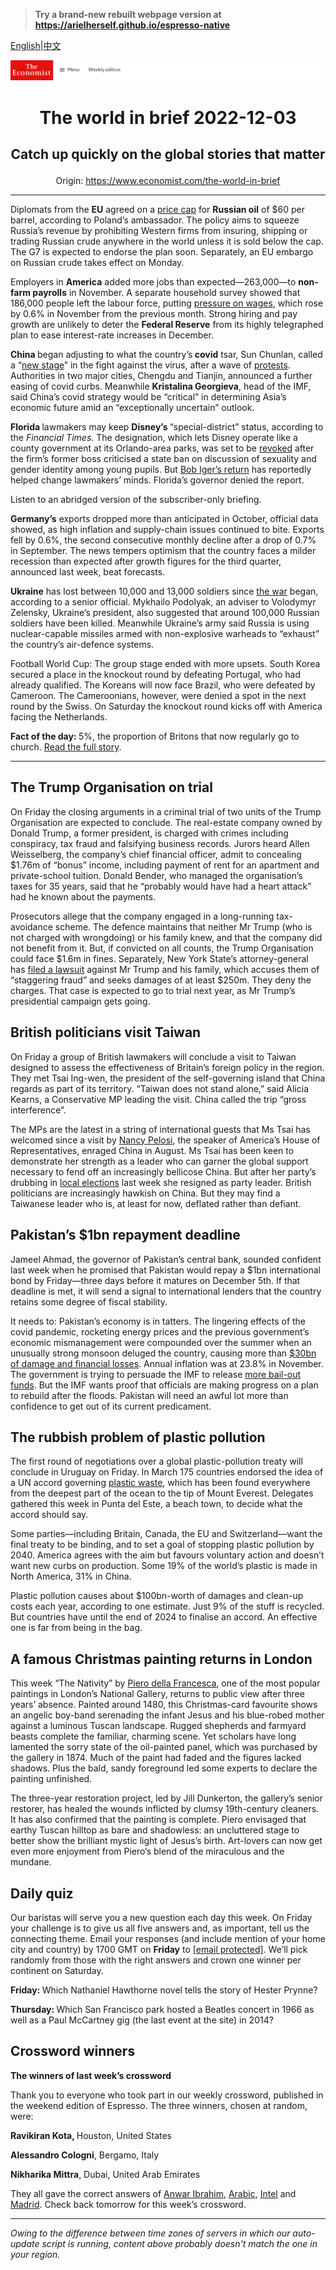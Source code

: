> **Try a brand-new rebuilt webpage version at https://arielherself.github.io/espresso-native**

[English](https://github.com/arielherself/espresso/blob/main/README.md)|[中文](https://github-com.translate.goog/arielherself/espresso/blob/main/README.md?_x_tr_sl=en&_x_tr_tl=zh-CN&_x_tr_hl=zh-CN&_x_tr_pto=wapp)



![The Economist](menubar.png)

# <p align="center">The world in brief 2022-12-03</p>

## <p align="center">Catch up quickly on the global stories that matter</p>

<p align="center">Origin: <a href="https://www.economist.com/the-world-in-brief">https://www.economist.com/the-world-in-brief</a><hr>

Diplomats from the <strong>EU</strong> agreed on a [price cap](https://www.economist.com/leaders/2022/11/30/the-wests-proposed-price-cap-on-russian-oil-is-no-magic-weapon) for <strong>Russian oil</strong> of $60 per barrel, according to Poland’s ambassador. The policy aims to squeeze Russia’s revenue by prohibiting Western firms from insuring, shipping or trading Russian crude anywhere in the world unless it is sold below the cap. The G7 is expected to endorse the plan soon. Separately, an EU embargo on Russian crude takes effect on Monday.

Employers in <strong>America</strong> added more jobs than expected—263,000—to <strong>non-farm payrolls</strong> in November. A separate household survey showed that 186,000 people left the labour force, putting [pressure on wages](https://www.economist.com/finance-and-economics/2022/11/24/why-american-unemployment-needs-to-rise), which rose by 0.6% in November from the previous month. Strong hiring and pay growth are unlikely to deter the <strong>Federal Reserve</strong> from its highly telegraphed plan to ease interest-rate increases in December.

<strong>China </strong>began adjusting to what the country’s<strong> covid</strong> tsar, Sun Chunlan, called a “[new stage](https://www.economist.com/leaders/2022/12/01/xi-jinpings-zero-covid-policy-has-turned-a-health-crisis-into-a-political-one)” in the fight against the virus, after a wave of [protests](https://www.economist.com/china/2022/12/01/lessons-from-a-chinese-protest). Authorities in two major cities, Chengdu and Tianjin, announced a further easing of covid curbs. Meanwhile <strong>Kristalina Georgieva</strong>, head of the IMF, said China’s covid strategy would be “critical” in determining Asia’s economic future amid an “exceptionally uncertain” outlook. 

<strong>Florida </strong>lawmakers may keep <strong>Disney’s </strong>“special-district” status, according to the <em>Financial Times</em>. The designation, which lets Disney operate like a county government at its Orlando-area parks, was set to be [revoked](https://www.economist.com/united-states/what-ron-desantiss-spat-with-disney-says-about-american-politics/21808962) after the firm’s former boss criticised a state ban on discussion of sexuality and gender identity among young pupils. But [Bob Iger’s return](https://www.economist.com/leaders/2022/11/21/disney-brings-back-a-star-of-the-past-but-its-real-problem-is-the-script) has reportedly helped change lawmakers’ minds. Florida’s governor denied the report.

Listen to an abridged version of the subscriber-only briefing.

<strong>Germany’s</strong> exports dropped more than anticipated in October, official data showed, as high inflation and supply-chain issues continued to bite. Exports fell by 0.6%, the second consecutive monthly decline after a drop of 0.7% in September. The news tempers optimism that the country faces a milder recession than expected after growth figures for the third quarter, announced last week, beat forecasts. 

<strong>Ukraine</strong> has lost between 10,000 and 13,000 soldiers since [the war](https://www.economist.com/ukraine-crisis) began, according to a senior official. Mykhailo Podolyak, an adviser to Volodymyr Zelensky, Ukraine’s president, also suggested that around 100,000 Russian soldiers have been killed. Meanwhile Ukraine’s army said Russia is using nuclear-capable missiles armed with non-explosive warheads to “exhaust” the country’s air-defence systems. 

Football World Cup: The group stage ended with more upsets. South Korea secured a place in the knockout round by defeating Portugal, who had already qualified. The Koreans will now face Brazil, who were defeated by Cameroon. The Cameroonians, however, were denied a spot in the next round by the Swiss. On Saturday the knockout round kicks off with America facing the Netherlands.

<strong>Fact of the day: </strong>5%, the proportion of Britons that now regularly go to church. [Read the full story](https://www.economist.com/britain/2022/11/30/christianity-is-a-minority-religion-in-england-and-wales).

----------

## The Trump Organisation on trial

On Friday the closing arguments in a criminal trial of two units of the Trump Organisation are expected to conclude. The real-estate company owned by Donald Trump, a former president, is charged with crimes including conspiracy, tax fraud and falsifying business records. Jurors heard Allen Weisselberg, the company’s chief financial officer, admit to concealing $1.76m of “bonus” income, including payment of rent for an apartment and private-school tuition. Donald Bender, who managed the organisation’s taxes for 35 years, said that he “probably would have had a heart attack” had he known about the payments. 

Prosecutors allege that the company engaged in a long-running tax-avoidance scheme. The defence maintains that neither Mr Trump (who is not charged with wrongdoing) or his family knew, and that the company did not benefit from it. But, if convicted on all counts, the Trump Organisation could face $1.6m in fines. Separately, New York State’s attorney-general has [filed a lawsuit](https://www.economist.com/united-states/2022/09/21/donald-trump-faces-a-sweeping-new-lawsuit) against Mr Trump and his family, which accuses them of “staggering fraud” and seeks damages of at least $250m. They deny the charges. That case is expected to go to trial next year, as Mr Trump’s presidential campaign gets going. 

## British politicians visit Taiwan

On Friday a group of British lawmakers will conclude a visit to Taiwan designed to assess the effectiveness of Britain’s foreign policy in the region. They met Tsai Ing-wen, the president of the self-governing island that China regards as part of its territory. “Taiwan does not stand alone,” said Alicia Kearns, a Conservative MP leading the visit. China called the trip “gross interference”.

The MPs are the latest in a string of international guests that Ms Tsai has welcomed since a visit by [Nancy Pelosi](https://www.economist.com/asia/2022/08/03/nancy-pelosi-has-left-taiwan-the-real-crisis-may-be-just-beginning), the speaker of America’s House of Representatives, enraged China in August. Ms Tsai has been keen to demonstrate her strength as a leader who can garner the global support necessary to fend off an increasingly bellicose China. But after her party’s drubbing in [local elections](https://www.economist.com/asia/2022/11/29/across-the-taiwan-strait-another-lockdown-protest) last week she resigned as party leader. British politicians are increasingly hawkish on China. But they may find a Taiwanese leader who is, at least for now, deflated rather than defiant.

## Pakistan’s $1bn repayment deadline

Jameel Ahmad, the governor of Pakistan’s central bank, sounded confident last week when he promised that Pakistan would repay a $1bn international bond by Friday—three days before it matures on December 5th. If that deadline is met, it will send a signal to international lenders that the country retains some degree of fiscal stability. 

It needs to: Pakistan’s economy is in tatters. The lingering effects of the covid pandemic, rocketing energy prices and the previous government’s economic mismanagement were compounded over the summer when an unusually strong monsoon deluged the country, causing more than [$30bn of damage and financial losses](https://www.economist.com/international/2022/11/20/a-new-un-fund-for-loss-and-damage-emerges-from-cop27). Annual inflation was at 23.8% in November. The government is trying to persuade the IMF to release [more bail-out funds](https://www.economist.com/asia/2022/07/28/pakistan-may-be-able-to-avoid-a-full-blown-economic-crisis). But the IMF wants proof that officials are making progress on a plan to rebuild after the floods. Pakistan will need an awful lot more than confidence to get out of its current predicament.

## The rubbish problem of plastic pollution

The first round of negotiations over a global plastic-pollution treaty will conclude in Uruguay on Friday. In March 175 countries endorsed the idea of a UN accord governing [plastic waste](https://www.economist.com/international/2020/06/22/covid-19-has-led-to-a-pandemic-of-plastic-pollution), which has been found everywhere from the deepest part of the ocean to the tip of Mount Everest. Delegates gathered this week in Punta del Este, a beach town, to decide what the accord should say. 

Some parties—including Britain, Canada, the EU and Switzerland—want the final treaty to be binding, and to set a goal of stopping plastic pollution by 2040. America agrees with the aim but favours voluntary action and doesn’t want new curbs on production. Some 19% of the world’s plastic is made in North America, 31% in China.

Plastic pollution causes about $100bn-worth of damages and clean-up costs each year, according to one estimate. Just 9% of the stuff is recycled. But countries have until the end of 2024 to finalise an accord. An effective one is far from being in the bag. 

## A famous Christmas painting returns in London

This week “The Nativity” by [Piero della Francesca](https://www.economist.com/books-and-arts/2013/02/16/divine-splendour), one of the most popular paintings in London’s National Gallery, returns to public view after three years’ absence. Painted around 1480, this Christmas-card favourite shows an angelic boy-band serenading the infant Jesus and his blue-robed mother against a luminous Tuscan landscape. Rugged shepherds and farmyard beasts complete the familiar, charming scene. Yet scholars have long lamented the sorry state of the oil-painted panel, which was purchased by the gallery in 1874. Much of the paint had faded and the figures lacked shadows. Plus the bald, sandy foreground led some experts to declare the painting unfinished. 

The three-year restoration project, led by Jill Dunkerton, the gallery’s senior restorer, has healed the wounds inflicted by clumsy 19th-century cleaners. It has also confirmed that the painting is complete. Piero envisaged that earthy Tuscan hilltop as bare and shadowless: an uncluttered stage to better show the brilliant mystic light of Jesus’s birth. Art-lovers can now get even more enjoyment from Piero’s blend of the miraculous and the mundane.

## Daily quiz

Our baristas will serve you a new question each day this week. On Friday your challenge is to give us all five answers and, as important, tell us the connecting theme. Email your responses (and include mention of your home city and country) by 1700 GMT on <strong>Friday</strong> to [<span class="__cf_email__" data-cfemail="b2e3c7dbc8f7c1c2c0d7c1c1ddf2d7d1dddcdddfdbc1c69cd1dddf">[email&#160;protected]</span>](https://mail.google.com/mail/?view=cm&amp;fs=1&amp;tf=1&amp;to=QuizEspresso@economist.com). We’ll pick randomly from those with the right answers and crown one winner per continent on Saturday.

<strong>Friday: </strong>Which Nathaniel Hawthorne novel tells the story of Hester Prynne?

<strong>Thursday: </strong>Which San Francisco park hosted a Beatles concert in 1966 as well as a Paul McCartney gig (the last event at the site) in 2014?

## Crossword winners

<strong>The winners of last week’s crossword </strong>

Thank you to everyone who took part in our weekly crossword, published in the weekend edition of Espresso. The three winners, chosen at random, were: 

<strong>Ravikiran Kota, </strong>Houston, United States 

<strong>Alessandro Cologni</strong>, Bergamo, Italy

<strong>Nikharika Mittra</strong>, Dubai, United Arab Emirates

They all gave the correct answers of [Anwar Ibrahim](https://www.economist.com/asia/2022/11/24/anwar-ibrahim-becomes-malaysias-prime-minister), [Arabic](https://www.economist.com/china/2022/11/22/china-wants-to-sinicise-its-catholics), [Intel](https://www.economist.com/business/2022/11/24/multinational-firms-are-finding-it-hard-to-let-go-of-china) and [Madrid](https://www.economist.com/briefing/2022/11/24/the-costs-and-consequences-of-europes-energy-crisis-are-growing). Check back tomorrow for this week’s crossword.

----------

*Owing to the difference between time zones of servers in which our auto-update script is running, content above probably doesn't match the one in your region.*
